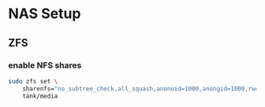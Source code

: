 # NAS Setup

## ZFS

### enable NFS shares

```sh
sudo zfs set \
    sharenfs="no_subtree_check,all_squash,anonuid=1000,anongid=1000,rw=@192.168.178.0/24" \
    tank/media
```
